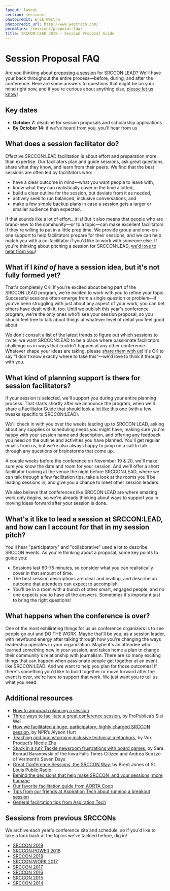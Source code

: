```yaml
---
layout: layout
section: sessions
photocredit: Erik Westra
photocredit_url: http://www.westraco.com/
permalink: /sessions/proposal-faq/
title: SRCCON:LEAD 2019 — Session Proposal Guide
---
```


# Session Proposal FAQ

Are you thinking about [proposing a session](/participation/form) for SRCCON:LEAD? We'll have your back throughout the entire process—before, during, and after the conference. Here are some answers to questions that might be on your mind right now, and if you're curious about anything else, [please let us know](mailto:srccon@opennews.org)!

## Key dates

* **October 7:** deadline for session proposals and scholarship applications
* **By October 14:** if we've heard from you, you'll hear from us

## What does a session facilitator do?

Effective SRCCON:LEAD facilitation is about effort and preparation more than expertise. Our faciliators plan and guide sessions, ask great questions, share what they know, and learn from their peers. We find that the best sessions are often led by facilitators who:

* have a clear outcome in mind—what you want people to leave with,
* know what they can realistically cover in the time allotted,  
* build a clear outline for the session, but deviate from it as needed,
* actively seek to run balanced, inclusive conversations, and
* make a few simple backup plans in case a session gets a larger or smaller audience than expected.

If that sounds like a lot of effort…it is! But it also means that people who are brand-new to the community—or to a topic—can make excellent facilitators if they're willing to put in a little prep time. We provide group and one-on-one support to help facilitators prepare for their sessions, and we can help match you with a co-facilitator if you'd like to work with someone else. If you're thinking about pitching a session for SRCCON:LEAD, [we'd love to hear from you](/participation/form)!

## What if I _kind of_ have a session idea, but it's not fully formed yet?

That's completely OK! If you're excited about being part of the SRCCON:LEAD program, we're excited to work with you to refine your topic. Successful sessions often emerge from a single question or problem—if you’ve been struggling with just about any aspect of your work, you can bet others have dealt with it, too. Until we publish this year's conference program, we're the only ones who'll see your session proposal, so you should feel free to talk about things at whatever level of detail you feel good about.

We don't consult a list of the latest trends to figure out which sessions to invite; we want SRCCON:LEAD to be a place where passionate facilitators challenge us in ways that couldn't happen at any other conference. Whatever shape your ideas are taking, please [share them with us](/participation/form)! It's OK to say "I don't know exactly where to take this"—we'd love to think it through with you.

## What kind of planning support is there for session facilitators?

If your session is selected, we'll support you during your entire planning process. That starts shortly after we announce the program, when we'll share [a Facilitator Guide that should look a lot like this one](https://srccon.org/facilitators/) (with a few tweaks specific to SRCCON:LEAD).

We'll check in with you over the weeks leading up to SRCCON:LEAD, asking about any supplies or scheduling needs you might have, making sure you're happy with your session name and description, and offering any feedback you need on the outline and activities you have planned. You'll get regular emails from us, but we're also always happy to jump on a call to talk through any questions or brainstorms that come up.

A couple weeks before the conference on November 19 & 20, we'll make sure you know the date and room for your session. And we'll offer a short facilitator training at the venue the night before SRCCON:LEAD, where we can talk through a few facilitation tips, take a look at the rooms you'll be leading sessions in, and give you a chance to meet other session leaders.

We also believe that conferences like SRCCON:LEAD are where amazing work only _begins_, so we're already thinking about ways to support you in moving ideas forward after your session is done.

## What's it like to lead a session at SRCCON:LEAD, and how can I account for that in my session pitch?

You'll hear "participatory" and "collaborative" used a lot to describe SRCCON events. As you're thinking about a proposal, some key points to guide you:

* Sessions last 60-75 minutes, so consider what you can realistically cover in that amount of time.
* The best session descriptions are clear and inviting, and describe an outcome that attendees can expect to accomplish.
* You'll be in a room with a bunch of other smart, engaged people, and no one expects you to have all the answers. Sometimes it's important just to bring the right questions!

## What happens when the conference is over?

One of the most exhilirating things for us as conference organizers is to see people go out and DO THE WORK. Maybe that'll be you, as a session leader, with newfound energy after talking through how you're changing the ways leadership operates in your organization. Maybe it's an attendee who learned something new in _your_ session, and takes home a plan to change their community's relationship with journalism. There are so many exciting things that can happen when passionate people get together at an event like SRCCON:LEAD. And we want to help you plan for those outcomes! If there's something you'd like to build together or move forward after the event is over, we're here to support that work. We just want you to tell us what you need.

<span id="resources"></span>

## Additional resources
 
* [How to approach planning a session](http://opennews.org/blog/srccon-session-planning/)
* [Three ways to facilitate a great conference session](https://opennews.org/blog/srccon-facilitator-recs-one/), by ProPublica’s Sisi Wei
* [How we facilitated a huge, participatory, highly charged SRCCON session](https://opennews.org/blog/srccon-facilitator-recs-two/), by NPR’s Alyson Hurt
* [Teaching and brainstorming inclusive technical metaphors](https://source.opennews.org/articles/teaching-and-brainstorming-inclusive-technical-met/), by Vox Product’s Nicole Zhu
* [Stuck in a rut? Tackle newsroom frustrations with board games](https://source.opennews.org/articles/newsroom-frustration-games/), by Sara Konrad Baranowski of the Iowa Falls Times Citizen and Andrea Suozzo of Vermont’s Seven Days
* [Great Conference Sessions, the SRCCON Way](https://source.opennews.org/articles/srccon-great-conference-sessions/), by Brent Jones of St. Louis Public Radio
* [Behind the decisions that help make SRCCON, and your sessions, more humane](http://opennews.org/blog/srccon-human-stuff/)
* [Our favorite facilitation guide from AORTA Coop](http://aorta.coop/portfolio_page/facilitation-in-motion/)
* [Tips from our friends at Aspiration Tech about running a breakout session](http://facilitation.aspirationtech.org/index.php?title=Facilitation:Break-Outs)
* [General facilitation tips from Aspiration Tech](http://facilitation.aspirationtech.org/index.php?title=Facilitation:Facilitator_Guidelines)

<span id="previous"></span>

## Sessions from previous SRCCONs

We archive each year's conference site and schedule, so if you'd like to take a look back at the topics we've tackled before, dig in!

* [SRCCON 2019](https://2019.srccon.org/schedule/)
* [SRCCON:POWER 2018](https://power.srccon.org/schedule/)
* [SRCCON 2018](https://2018.srccon.org/schedule/)
* [SRCCON:WORK 2017](https://work.srccon.org/schedule/)
* [SRCCON 2017](https://2017.srccon.org/schedule/)
* [SRCCON 2016](https://2016.srccon.org/schedule/)
* [SRCCON 2015](https://2015.srccon.org/schedule/)
* [SRCCON 2014](https://2014.srccon.org/schedule/)
